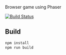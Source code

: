 Browser game using Phaser

[![Build Status](https://travis-ci.org/zolateater/animal-warrior.svg?branch=master)](https://travis-ci.org/zolateater/animal-warrior)

## Build ##

```bash
npm install
npm run build
```
